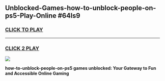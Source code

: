
## Unblocked-Games-how-to-unblock-people-on-ps5-Play-Online #64ls9
<h3>
<a href="https://news.freeplayer.one?title=how-to-unblock-people-on-ps5&ref=3">CLICK TO PLAY</a></h3>
<hr>

<h3>
<a href="https://news.freeplayer.one?title=how-to-unblock-people-on-ps5&ref=3">CLICK 2 PLAY</a>
  
</h3>

<a href="https://news.freeplayer.one?title=how-to-unblock-people-on-ps5&ref=3"><img src="https://clearcache.store/games.png"></a>


**how-to-unblock-people-on-ps5 games unblocked: Your Gateway to Fun and Accessible Online Gaming**
